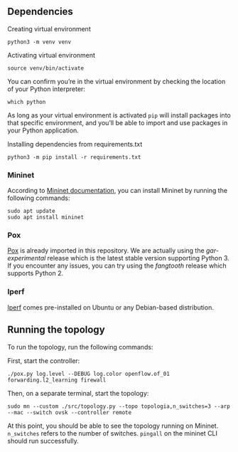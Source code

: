 ## Dependencies

Creating virtual environment

    python3 -m venv venv

Activating virtual environment

    source venv/bin/activate

You can confirm you’re in the virtual environment by checking the location of your Python interpreter:

    which python

As long as your virtual environment is activated `pip` will install packages into that specific environment, and you’ll be able
to import and use packages in your Python application.

Installing dependencies from requirements.txt
    
    python3 -m pip install -r requirements.txt

### Mininet

According to [Mininet documentation](http://mininet.org/download/), you can install Mininet by running the following commands:

    sudo apt update
    sudo apt install mininet

### Pox

[Pox](https://github.com/noxrepo/pox) is already imported in this repository. We are actually using the _gar-experimental_ release which
is the latest stable version supporting Python 3. If you encounter any issues, you can try using the _fangtooth_ release which
supports Python 2.

### Iperf

[Iperf](https://iperf.fr/) comes pre-installed on Ubuntu or any Debian-based distribution.

## Running the topology

To run the topology, run the following commands:

First, start the controller:

    ./pox.py log.level --DEBUG log.color openflow.of_01 forwarding.l2_learning firewall

Then, on a separate terminal, start the topology:

    sudo mn --custom ./src/topology.py --topo topologia,n_switches=3 --arp --mac --switch ovsk --controller remote

At this point, you should be able to see the topology running on Mininet. `n_switches` refers to the number of switches. `pingall` on the mininet CLI should run 
successfully.

